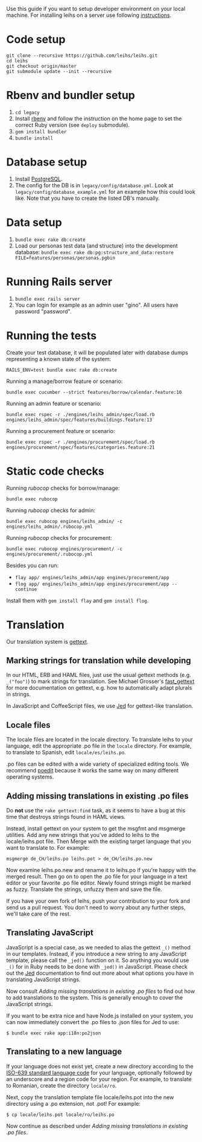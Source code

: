 Use this guide if you want to setup developer environment on your local machine. For installing leihs on a server use following [instructions](https://github.com/leihs/leihs/wiki/Deployment).

# Code setup

```
git clone --recursive https://github.com/leihs/leihs.git
cd leihs
git checkout origin/master
git submodule update --init --recursive
```

# Rbenv and bundler setup

1. `cd legacy`
1. Install [rbenv](https://github.com/rbenv/rbenv) and follow the instruction on the home page to set the correct Ruby version (see `deploy` submodule).
2. `gem install bundler`
3. `bundle install`

# Database setup

1. Install [PostgreSQL](https://www.postgresql.org/).
2. The config for the DB is in `legacy/config/database.yml`. Look at `legacy/config/database_example.yml` for an example how this could look like. Note that you have to create the listed DB's manually. 

# Data setup

1. `bundle exec rake db:create`
2. Load our personas test data (and structure) into the development database:
`bundle exec rake db:pg:structure_and_data:restore FILE=features/personas/personas.pgbin`

# Running Rails server

1. `bundle exec rails server`
2. You can login for example as an admin user "gino". All users have password "password".

# Running the tests

Create your test database, it will be populated later with database dumps representing a known state of the system:

    RAILS_ENV=test bundle exec rake db:create

Running a manage/borrow feature or scenario:

    bundle exec cucumber --strict features/borrow/calendar.feature:10

Running an admin feature or scenario:

    bundle exec rspec -r ./engines/leihs_admin/spec/load.rb engines/leihs_admin/spec/features/buildings.feature:13

Running a procurement feature or scenario:

    bundle exec rspec -r ./engines/procurement/spec/load.rb engines/procurement/spec/features/categories.feature:21

# Static code checks

Running *rubocop* checks for borrow/manage:

    bundle exec rubocop

Running *rubocop* checks for admin:

    bundle exec rubocop engines/leihs_admin/ -c engines/leihs_admin/.rubocop.yml

Running *rubocop* checks for procurement:

    bundle exec rubocop engines/procurement/ -c engines/procurement/.rubocop.yml

Besides you can run:
- `flay app/ engines/leihs_admin/app engines/procurement/app`
- `flog app/ engines/leihs_admin/app engines/procurement/app --continue`

Install them with `gem install flay` and `gem install flog`.

# Translation

Our translation system is [gettext](http://www.gnu.org/software/gettext/).

## Marking strings for translation while developing

In our HTML, ERB and HAML files, just use the usual gettext methods (e.g. `_("foo")`) to mark strings for translation. See Michael Grosser's [fast_gettext](https://github.com/grosser/fast_gettext) for more documentation on gettext, e.g. how to automatically adapt plurals in strings.

In JavaScript and CoffeeScript files, we use [Jed](http://slexaxton.github.com/Jed/) for gettext-like translation.

## Locale files

The locale files are located in the locale directory. To translate leihs to your language, edit the appropriate .po file in the `locale` directory. For example, to translate to Spanish, edit `locale/es/leihs.po`.

.po files can be edited with a wide variety of specialized editing tools. We recommend [poedit](http://www.poedit.net/) because it works the same way on many different operating systems.

## Adding missing translations in existing .po files

Do **not** use the `rake gettext:find` task, as it seems to have a bug at this time that destroys strings found in HAML views.

Instead, install gettext on your system to get the msgfmt and msgmerge utilities. Add any new strings that you've added to leihs to the locale/leihs.pot file. Then Merge with the existing target language that you want to translate to. For example:

    msgmerge de_CH/leihs.po leihs.pot > de_CH/leihs.po.new

Now examine leihs.po.new and rename it to leihs.po if you're happy with the merged result. Then go on to open the .po file for your language in a text editor or your favorite .po file editor. Newly found strings might be marked as fuzzy. Translate the strings, unfuzzy them and save the file.

If you have your own fork of leihs, push your contribution to your fork and send us a pull request. You don't need to worry about any further steps, we'll take care of the rest.

## Translating JavaScript

JavaScript is a special case, as we needed to alias the gettext `_()` method in our templates. Instead, if you introduce a new string to any JavaScript template, please call the `_jed()` function on it. So anything you would use `_()` for in Ruby needs to be done with `_jed()` in JavaScript. Please check out the [Jed](http://slexaxton.github.com/Jed/) documentation to find out more about what options you have in translating JavaScript strings.

Now consult _Adding missing translations in existing .po files_ to find out how to add translations to the system. This is generally enough to cover the JavaScript strings.

If you want to be extra nice and have Node.js installed on your system, you can now immediately convert the .po files to .json files for Jed to use:

    $ bundle exec rake app:i18n:po2json

## Translating to a new language

If your language does not exist yet, create a new directory according to the [ISO-639 standard language code](http://en.wikipedia.org/wiki/List_of_ISO_639-1_codes) for your language, optionally followed by an underscore and a region code for your region. For example, to translate to Romanian, create the directory `locale/ro`.

Next, copy the translation template file locale/leihs.pot into the new directory using a .po extension, not .pot! For example:

    $ cp locale/leihs.pot locale/ro/leihs.po

Now continue as described under _Adding missing translations in existing .po files_.